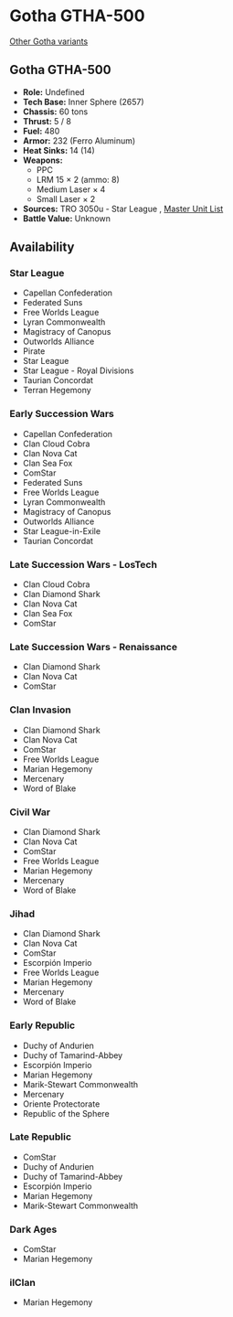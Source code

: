 # Gotha GTHA-500 

[Other Gotha variants](../gotha.md) 

## Gotha GTHA-500 

- **Role:** Undefined 
- **Tech Base:** Inner Sphere (2657) 
- **Chassis:** 60 tons 
- **Thrust:** 5 / 8 
- **Fuel:** 480 
- **Armor:** 232 (Ferro Aluminum) 
- **Heat Sinks:** 14 (14) 
- **Weapons:** 
  - PPC 
  - LRM 15 × 2 (ammo: 8) 
  - Medium Laser × 4 
  - Small Laser × 2 
- **Sources:** TRO 3050u - Star League , [Master Unit List](http://masterunitlist.info/Unit/Details/1250) 
- **Battle Value:** Unknown 

## Availability 

### Star League 

- Capellan Confederation 
- Federated Suns 
- Free Worlds League 
- Lyran Commonwealth 
- Magistracy of Canopus 
- Outworlds Alliance 
- Pirate 
- Star League 
- Star League - Royal Divisions 
- Taurian Concordat 
- Terran Hegemony 

### Early Succession Wars 

- Capellan Confederation 
- Clan Cloud Cobra 
- Clan Nova Cat 
- Clan Sea Fox 
- ComStar 
- Federated Suns 
- Free Worlds League 
- Lyran Commonwealth 
- Magistracy of Canopus 
- Outworlds Alliance 
- Star League-in-Exile 
- Taurian Concordat 

### Late Succession Wars - LosTech 

- Clan Cloud Cobra 
- Clan Diamond Shark 
- Clan Nova Cat 
- Clan Sea Fox 
- ComStar 

### Late Succession Wars - Renaissance 

- Clan Diamond Shark 
- Clan Nova Cat 
- ComStar 

### Clan Invasion 

- Clan Diamond Shark 
- Clan Nova Cat 
- ComStar 
- Free Worlds League 
- Marian Hegemony 
- Mercenary 
- Word of Blake 

### Civil War 

- Clan Diamond Shark 
- Clan Nova Cat 
- ComStar 
- Free Worlds League 
- Marian Hegemony 
- Mercenary 
- Word of Blake 

### Jihad 

- Clan Diamond Shark 
- Clan Nova Cat 
- ComStar 
- Escorpión Imperio 
- Free Worlds League 
- Marian Hegemony 
- Mercenary 
- Word of Blake 

### Early Republic 

- Duchy of Andurien 
- Duchy of Tamarind-Abbey 
- Escorpión Imperio 
- Marian Hegemony 
- Marik-Stewart Commonwealth 
- Mercenary 
- Oriente Protectorate 
- Republic of the Sphere 

### Late Republic 

- ComStar 
- Duchy of Andurien 
- Duchy of Tamarind-Abbey 
- Escorpión Imperio 
- Marian Hegemony 
- Marik-Stewart Commonwealth 

### Dark Ages 

- ComStar 
- Marian Hegemony 

### ilClan 

- Marian Hegemony 

